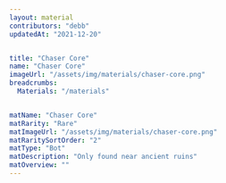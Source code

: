 ```yaml
---
layout: material
contributors: "debb"
updatedAt: "2021-12-20"


title: "Chaser Core"
name: "Chaser Core"
imageUrl: "/assets/img/materials/chaser-core.png"
breadcrumbs:
  Materials: "/materials"


matName: "Chaser Core"
matRarity: "Rare"
matImageUrl: "/assets/img/materials/chaser-core.png"
matRaritySortOrder: "2"
matType: "Bot"
matDescription: "Only found near ancient ruins"
matOverview: ""
---
```

